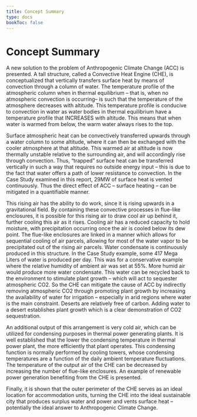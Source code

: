 ```yaml
---
title: Concept Summary
type: docs
bookToc: false
---
```


# Concept Summary

A new solution to the problem of Anthropogenic Climate Change (ACC) is presented.  A tall structure, called a Convective Heat Engine (CHE), is conceptualized that vertically transfers surface heat by means of convection through a column of water.  The temperature profile of the atmospheric column when in thermal equilibrium – that is, when no atmospheric convection is occurring– is such that the temperature of the atmosphere decreases with altitude.  This temperature profile is conducive to convection in water as water bodies in thermal equilibrium have a temperature profile that INCREASES with altitude.  This means that when water is warmed from below, the warm water always rises to the top.

Surface atmospheric heat can be convectively transferred upwards through a water column to some altitude, where it can then be exchanged with the cooler atmosphere at that altitude.  This warmed air at altitude is now thermally unstable relative to the surrounding air, and will accordingly rise through convection.  Thus, “trapped” surface heat can be transferred vertically in such a way that requires no outside energy input – this is due to the fact that water offers a path of lower resistance to convection.  In the Case Study examined in this report, 29MW of surface heat is vented continuously.  Thus the direct effect of ACC – surface heating – can be mitigated in a quantifiable manner.

This rising air has the ability to do work, since it is rising upwards in a gravitational field.  By containing these convective processes in flue-like enclosures, it is possible for this rising air to draw cool air up behind it, further cooling this air as it rises.  Cooling air has a reduced capacity to hold moisture, with precipitation occurring once the air is cooled below its dew point.  The flue-like enclosures are linked in a manner which allows for sequential cooling of air parcels, allowing for most of the water vapor to be precipitated out of the rising air parcels.  Water condensate is continuously produced in this structure.  In the Case Study example, some 417 Mega Liters of water is produced per day.  This was for a conservative example where the relative humidity of ambient air was set at 55%.  More humid air would produce more water condensate.  This water can be recycled back to the environment to stimulate plant growth – which will act to sequester atmospheric CO2.  So the CHE can mitigate the cause of ACC by indirectly removing atmospheric CO2 through promoting plant growth by increasing the availability of water for irrigation – especially in arid regions where water is the main constraint.  Deserts are relatively free of carbon.  Adding water to a desert establishes plant growth which is a clear demonstration of CO2 sequestration.

An additional output of this arrangement is very cold air, which can be utilized for condensing purposes in thermal power generating plants.  It is well established that the lower the condensing temperature in thermal power plant, the more efficiently that plant operates.  This condensing function is normally performed by cooling towers, whose condensing temperatures are a function of the daily ambient temperature fluctuations.  The temperature of the output air of the CHE can be decreased by increasing the number of flue-like enclosures.  An example of renewable power generation benefiting from the CHE is presented.

Finally, it is shown that the outer perimeter of the CHE serves as an ideal location for accommodation units, turning the CHE into the ideal sustainable city that produces surplus water and power and vents surface heat – potentially the ideal answer to Anthropogenic Climate Change.

